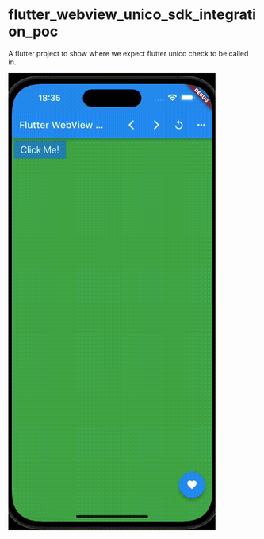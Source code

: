 # flutter_webview_unico_sdk_integration_poc

A flutter project to show where we expect flutter unico check to be called in.

![](https://github.com/augustorsouza/flutter_webview_unico_sdk_integration_poc/blob/main/webview_unico.gif)
